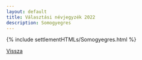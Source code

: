 ```yaml
---
layout: default
title: Választási névjegyzék 2022
description: Somogyegres
---
```


{% include settlementHTMLs/Somogyegres.html %}

[Vissza](./)